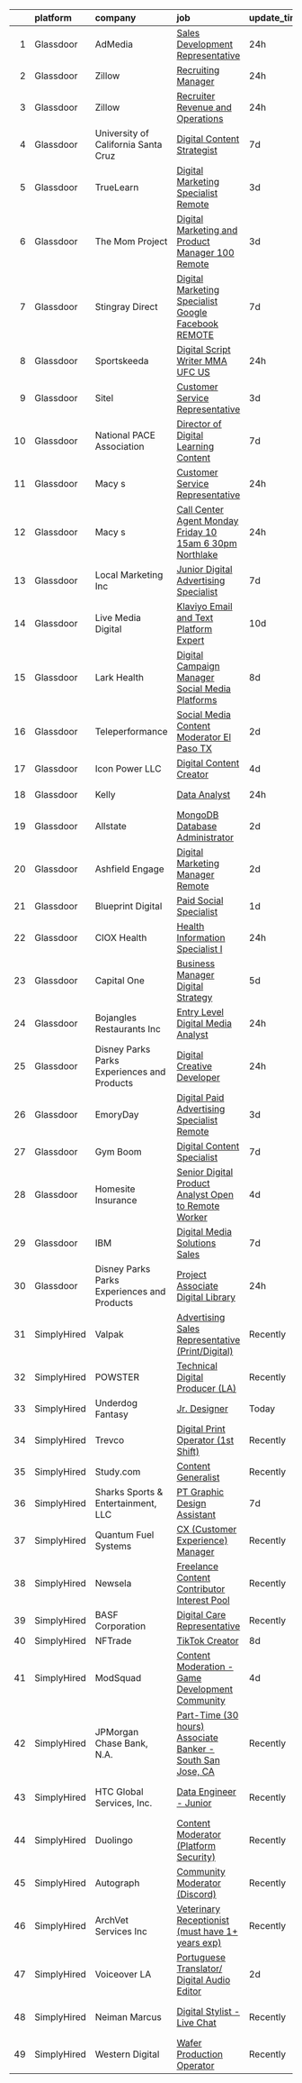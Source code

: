 

|    | platform    | company                                      | job                                                                                                                                                                                                                                                                                                                                                                                                                                                                                                                                                                                                                                                                                                                                                                                                                                                                                                                                                                                                                                                                                                                                                                                                                                                                                                                                                                                                                                                                                                                                                                | update_time   | location                   |
|---:|:------------|:---------------------------------------------|:-------------------------------------------------------------------------------------------------------------------------------------------------------------------------------------------------------------------------------------------------------------------------------------------------------------------------------------------------------------------------------------------------------------------------------------------------------------------------------------------------------------------------------------------------------------------------------------------------------------------------------------------------------------------------------------------------------------------------------------------------------------------------------------------------------------------------------------------------------------------------------------------------------------------------------------------------------------------------------------------------------------------------------------------------------------------------------------------------------------------------------------------------------------------------------------------------------------------------------------------------------------------------------------------------------------------------------------------------------------------------------------------------------------------------------------------------------------------------------------------------------------------------------------------------------------------|:--------------|:---------------------------|
|  1 | Glassdoor   | AdMedia                                      | [Sales Development Representative](https://www.glassdoor.com/partner/jobListing.htm?pos=127&ao=1110586&s=58&guid=000001815186a031af832a75af64928b&src=GD_JOB_AD&t=SR&vt=w&ea=1&cs=1_31a51735&cb=1654930186997&jobListingId=1007931398112&cpc=5EFBB0462F9C6B7A&jrtk=3-0-1g58od83u36il001-1g58od84emfoh800-c4647366e89bf36a--6NYlbfkN0BQCp_0pkD_z_NGA4kvmLWJfNH60sNV6_OhP4U0fWvBRxnFJbk8OZ5s5tGRmUls8fHcNiYIR69-8HZr0CwGY-QsQNzKPfc--A1Z1GaXpCFl_choIM94F381b4vMMB9YQJw-BMdeVxknsp2abXXEBfUPIVgFFd5PEowcWrmqb7I4Z2q1n5ey4NHk1TQxXXMOfdZlPXQ0oCtqF8Mwm_3_WsQgp6KHRgzzMqVe0FReTN6M8OsKm402JY2dbrZce3mnSdiv0207xAzR5Fgv5pw-H3DqVmgqnmqeW5XYGv6k_YOyZzEFk-lCXxmrRomZqQHc2J7LcTaRS0vTYOBH9xgXUS0sH4jir4SWxVIEE3hts1YJtZu79M1_ZfItglLvi5S4oO4tgxojL8H5MC8CbqUdi_r_x9VV9MsyPpSIMetwPNLwbE5u3F_kIcIvy5om6bJic4g1UV-o-yG-Xu3JEUUp1UAkt-ZQbHxs1plx6BoREdmedjnCr5_OWcgSOO3XinVTGBDbwqs2LkqOGw%3D%3D)                                                                                                                                                                                                                                                                                                                                                                                                                                                                                                                                                                                                                                                                            | 24h           | Remote                     |
|  2 | Glassdoor   | Zillow                                       | [Recruiting Manager](https://www.glassdoor.com/partner/jobListing.htm?pos=106&ao=1110586&s=58&guid=000001815186a031af832a75af64928b&src=GD_JOB_AD&t=SR&vt=w&cs=1_2f00218e&cb=1654930186995&jobListingId=1007932552451&cpc=ACAF1607C5C1E404&jrtk=3-0-1g58od83u36il001-1g58od84emfoh800-b11a5a22c1d738e2--6NYlbfkN0ANMurRYyPEXg08u6OamUd1Mvhk-zhFSGYIZgoJR86UvQ_x0FKK8TrZZD49G3rLjS_Ms-87mXA6nvTYBlT0TZRgjziBfkEfSwt881MRKIHsJVlCETEcJswWf74iMwL7F3KWHmFxD7nldXoGKdREsibIvVjiVECSqBbNGSXEzx6pqw1-ytFWKpUEQEsz73Ge8_2KPHuL-EmBlZTsHGv48HPQoOMemKXDOIPBelf-bX63FhdRXYvcBJ-J8SS7wQsCBx0iCbozfp2s2tb3Ibt2dmWtQ-IbuXrKakkYUHJyfuQYiCbk4gEmWxmi9nLZHnPyyWFfkf3RTRQwu_UZSj8uL69-v1cfHBvsMsk_yyD_GS_dEdtd1zHsaBd2qBfGxlwtPOQB0mK7XwVp4ToUrK3KJ-KQU7qzN2VFe2CNmDALcb7G6Y4Il1SvLLPt8p2ChxIxyGD1OlkG8ui5GMZqXnJdMDzy4u-__5b5POu6ZBs4lefIrK1_TH65vFabEL0AwF_MlBYl4IhjkgWg_MsGVI40Uobqet-kgfTPEcULzr6cRAH2tdOicGjvpxCl3hL7F7inag6l-ceSpjxAQp96dUfmV_BUKjq0l3yh6VdBo8gqUUWMqbpkOgTBE0oxc7jirNGcK_RgswzQ2eyv15UwIOrsMvZ0IbcCFbuIvF80UnO7ZlahE5F6Qh9G1UoX2mIm5U9ou6rsPV9h0_kL1Yf8x5sycsSp1qhhU04OM9eG7UK4vj8gcOpZ4TUnmxeHvcEy6bsU1jGVbI_wLkO36jMpLqZYtRU7KxaZhPws6p3qrs6jjuRBvuJWeOeG7PfnEnDmLct_ajNvHcfZJQzMPHaAYXy327LHdwIznzrlS1e-QPfPmaHhd-McbIjbdRWRvP-jOLAvXk7CJOilgFlSLg%3D%3D)                                                                                                                                                                                                                                                                                               | 24h           | Remote                     |
|  3 | Glassdoor   | Zillow                                       | [Recruiter  Revenue and Operations](https://www.glassdoor.com/partner/jobListing.htm?pos=111&ao=1110586&s=58&guid=000001815186a031af832a75af64928b&src=GD_JOB_AD&t=SR&vt=w&cs=1_76d1964e&cb=1654930186995&jobListingId=1007932552450&cpc=F41FEAB56D215062&jrtk=3-0-1g58od83u36il001-1g58od84emfoh800-45abf859e44f161a--6NYlbfkN0ANMurRYyPEXg08u6OamUd1Mvhk-zhFSGYIZgoJR86UvYL2v6MoUqae-sD5DnU21vqifuXq_WuEndYloAUq4fLMK_bWR2Ljk3gJMirSM66VgDgy1SQ9EqNz_irzdbUIYZmVRdha_u165LilWBMFQXMkNsIsNVyvg4jvwKr65WcQUGNKrZAy8lzvB8MmjYSQIhk8nSUa2g1CObvbGihb15ehTusfx2HZpbl4pvkh5BH60c4T08VlaHNGXCbOqiFLS06V28WUheG9qMgAW0173MAioN9hnpsOw1Og8zqA-fPb5xKjiAWZyY8o6pXxCf7ZibeRanCRlHWNXNQvkkG57hFDly2RNGvXRNWQiIUG_xHE70ckZG-GncFx19iH6VLy1CgomTS6I1Pm4Vt9cVQGG4kx1R2ydfhhKyMjCrP6bSt9X6twYFTQUAN1yvGfa9a5ulpB_uFOVs3ZUQULQF5DpFxeKGxv_4G9qzJRbqtIVcTNAITb5bxNithqlVmdbvWz8tzDh234WceKTOmE8iOrVQpgshFqWNi0_GRj070EJMjo-Pn3JJ7xl68yrOHyBYeJe-g3VJBPQQIJC2OXmpvOLKF2j2mhVgkcVx7HlCWors8S4_Q9UNFL9ktF5tHsF8Fda1Z2oqyKv5BxSEmfPsnRyky7A-bbfRZ7ZP3qdulcQsyfL9vWgQbk77TenzAvUNHzV_UXGrmJEv3-BADQ0YeuFlsNWxubEMkZQRtCa27mVS1qPy9hm3bvs2xay4I9oPnZULmaFvF3R1lf1aUW6sU9_V1NDlC43Gl5FrZeZ2dXFiFk6OBnh4mTDwGnwrKgUtn9z6Bp3fmZ_2y6fxx5iuwyyVstKRzfOkSOd7EQNsXmFnu_iYvPfa9R7f-APpJG-9YJGv8%3D)                                                                                                                                                                                                                                                                                              | 24h           | Remote                     |
|  4 | Glassdoor   | University of California Santa Cruz          | [Digital Content Strategist](https://www.glassdoor.com/partner/jobListing.htm?pos=101&ao=1110586&s=58&guid=000001815186a031af832a75af64928b&src=GD_JOB_AD&t=SR&vt=w&cs=1_272181b9&cb=1654930186994&jobListingId=1007917295462&cpc=18B9B60E52E5A655&jrtk=3-0-1g58od83u36il001-1g58od84emfoh800-075a96d117d55ebf--6NYlbfkN0CMMrwQCTGqxDMwPsqy_tpyMCXYMRX0KWyeG_5gagirnyyCOli8vl6hj4_OgnEbxqe0zrF8pFC3_4f8jMRYcASx0CK0Yznk32M9GlknXBFJJ8dcogJmm08Xj2BxZiIRmNgLDXCXxTKIyhOXcBcn9T80ZkoB2R16xxr0qi97EjmQQ7t6xM1kFUWnNJUmFVs4rWOz9pGJ_ocUZ1PuWEvheb0eP1i8jbMzzvFEdppseAQQqaMo7OAwsdjqQOx7q9VQwsZ2ma9wQBvUFrzzQBoKWoEdBy28kc00dwecegaunlc3jVPFvy5MD3AUp_oESx_Hr0IG4jY9vjjQknywsWZxW_si_KVDP8QFNVVb7fJcG2uX3y8dx2VwZJx-6JAKfZzzffi6asKKG9EKVSqkP0fl63uBF3ff0tBNSMkGCsHWdUkWEj6usBbXCaUTasmZxOR4Fj2-rvF9iv90SA%3D%3D)                                                                                                                                                                                                                                                                                                                                                                                                                                                                                                                                                                                                                                                                                                                                                       | 7d            | Santa Cruz, CA             |
|  5 | Glassdoor   | TrueLearn                                    | [Digital Marketing Specialist Remote](https://www.glassdoor.com/partner/jobListing.htm?pos=124&ao=1110586&s=58&guid=000001815186a031af832a75af64928b&src=GD_JOB_AD&t=SR&vt=w&ea=1&cs=1_4933f682&cb=1654930186997&jobListingId=1007923020555&cpc=AC285F3A3ECA6BB0&jrtk=3-0-1g58od83u36il001-1g58od84emfoh800-886bbb78b60e71eb--6NYlbfkN0DRykAs5ZKb9lZUXht8fsTi4U1UBPqMJTcGAdgYugqnjwKh32G1f0uurSguBGsCsJZiGTc_x7EB7G4nooBFxmoD38gona81C25xSz4_5h3bRbllV0lIxfUgKOKxhINXxU1bNX_AAjscSH2majn1CnHNMy3siphHKiE-d4oZkprID_LO3Et0HfjJKi-o10sBW1QAVhcJo1Lv0dOraQQlWHLE0vfhZL9A_f1EjZmlf791cJuaIXaO9ew-TGdc5zBrBRQDKKXNvRb36cvLX_N2gbump6l4_e-3SsKmc2v2grYfy_ac4ZpJiksovKW48q6mM-kxm7YzEsHS_m-oenHG_Mr7nFOzzI5F1nnIF2pJ6tWJheRzqlNSIuSvBqqoEMXBOEcPG-G0wPzPYNkySAJ5laOyUO1laiEiizbNufdZvoYWNNjoHclwu4ZsDzNWXLyulXJmZTJxUl3I58AR7b0zgTekra0aLBNlSkxTmXWQTcHtNf9v-k8deehfZCNLvaHPpSiPPezAojD-BCYuQ-dzxWfDwxodXxfK4-A%3D)                                                                                                                                                                                                                                                                                                                                                                                                                                                                                                                                                                                                                                                       | 3d            | Remote                     |
|  6 | Glassdoor   | The Mom Project                              | [Digital Marketing and Product Manager  100  Remote ](https://www.glassdoor.com/partner/jobListing.htm?pos=121&ao=1110586&s=58&guid=000001815186a031af832a75af64928b&src=GD_JOB_AD&t=SR&vt=w&cs=1_53e9c4a7&cb=1654930186996&jobListingId=1007924076269&cpc=217C45A42544DB93&jrtk=3-0-1g58od83u36il001-1g58od84emfoh800-e968128a4ed3c166--6NYlbfkN0BDp_epf89aHDQhKpPegNJQ_ldQpEFZQsM9OcONMGxWx6pU56EKHF58QjVdAUvn2gWzb7WT_VdhIniLWUErrzSffkwbkX38nK96CE-_18y32QCKsFTbEQ8gY_WP7RAT2mk8cyUbA3d_FSSp1LUQnsc2jczUGdeitK7WgN5seixNmeE_7ExxMAOtbSRVuBf73EEB0ZVKZohp9AHqbwjYFrJqJgaoVulPfnaBzUfYwJ5VjfuJjfu8-7svr8lhPKc-SLhnaqDMi9WbFs7O5jKz82y4mM13Y2gZk6F8vPi7oW_OwZpj4Mrm6rH1Zno7qwpppiBoxsdn6twpONbgGDAHmptOFMZLimoQq1Lg_2HhOY32aOQw6oQPfzeK9U0amDl74E0Oxb9PsBH2PmdTd94B8x6Z3B-d9a4_iDx4c4oUzsSAYJvK-OM-Yt1lGWuE5CMBfV2hOj4ikKg7uSuY8CUzZCfqo-8aAfQVR0vnLSsCbk2NBc9W8qej-m7AUxzntVbcow1oT0cHNqHj3cjXaG4amQxf612lJ4CHasEKK-yWules5JVxO3ZWKa54MJmjKf2CXwUMY9U12fo-QQ%3D%3D)                                                                                                                                                                                                                                                                                                                                                                                                                                                                                                                                                                                              | 3d            | Remote                     |
|  7 | Glassdoor   | Stingray Direct                              | [Digital Marketing Specialist   Google   Facebook   REMOTE](https://www.glassdoor.com/partner/jobListing.htm?pos=130&ao=1110586&s=58&guid=000001815186a031af832a75af64928b&src=GD_JOB_AD&t=SR&vt=w&ea=1&cs=1_729faf37&cb=1654930186998&jobListingId=1007916437444&cpc=F4EED0218A761C36&jrtk=3-0-1g58od83u36il001-1g58od84emfoh800-6e45a98563e9865e--6NYlbfkN0BhFJ8ddqZb8WQY2A-LeqcjzbfYC2yoFcx2RKsEMgWd6jGlCMHeR7ko4EXxZN7KQY6IeDsZ5i9OLdSlFmWL2pPdmC8UYXPahanux8hyRQpETUJQRh1QdzETWUb2xGVmF4jX-3SYfILG6ElZlpMSa0msGrXcfY1jaI7Xa6TVx_TDecmwGMZxdvRyzFwY2Uy_MU4WpzzW2b57r2zOjcnhUhl0b6-tJzYM5ktuGkvfUo0mzXHZXrAgcA1cCjlag1ZcjfY_JqmrXOZI98-tWPk8qZyeMF9HhVxPluMV3w1B9F39DBdIp_vdrUrtS6hgfx4NMH0a4bCYljDAfaFkbyGTEDC31VxapayQkUq4Q6BKbg6c5czzqUD6nmvFN2k7BTjMbko8WsHEJLNuotx2dT9quNZgwBwMGZJpoZ9KHJgxP0O_opzgJEau2v-q5nxgpF6NvxGxevmYT6RSKpuMbApc83OaJ0LYAxJLPoEbZrxcmS2cSYUTOdIHwsN1zV34ln8toTgk6H_PrW2g7KiIZ7o7RK2sTWD8WuF3W3FpFohHthrpmA%3D%3D)                                                                                                                                                                                                                                                                                                                                                                                                                                                                                                                                                                                                                   | 7d            | California                 |
|  8 | Glassdoor   | Sportskeeda                                  | [Digital Script Writer   MMA UFC   US](https://www.glassdoor.com/partner/jobListing.htm?pos=116&ao=1110586&s=58&guid=000001815186a031af832a75af64928b&src=GD_JOB_AD&t=SR&vt=w&ea=1&cs=1_3c6edcf4&cb=1654930186996&jobListingId=1007930894029&cpc=1CBFC3E34E2A31FF&jrtk=3-0-1g58od83u36il001-1g58od84emfoh800-ea1cc6972a12fc61--6NYlbfkN0Ckb3CtcCmFUdj4bJmzMKM4geGe03-bnwVassdc-M-8_AFR0ajuQ_etIGR1y0UvhrZkrfj9QmbIAlEy0jv4NuaogxXMhESPz1TO_yalk5o2alGWZt9pIjrExiyI6hO7sgyi7acfwncRFJan5hcK1LYLoHvex5Q1Y_LwQJWQa18v3f9cHCRbLPFKherGWb23DZxUo8upllHWonv6d0QYbnIWF8aOUU7bEBq4Ksi_szxOtehqMoj_A8-Ia-DNRvwi9EEQzb7qv0CWX4I5ljHoCDCH0cBt9fe4OMcEr1NkK6YgyXp4VIewoaBum94Va2AQ4admOvdytDboLyZFq9I_v4nRTOkdkTWNY04Xs3JOkYGd1z8zsxhJFcbMbC-8Kak3VR6gisb_Ixt98iw4D9McoaVzZ6nmxGuR8E7RMwNDtNFLfwX0ViiU0POlsXdAd0BafmmBRqOI664dweNUSpj2WuwiXgb_lextINP77ikbHu1GXAelj7FD8zaIfSLO0Ugas5WRc4b1ute8AQ%3D%3D)                                                                                                                                                                                                                                                                                                                                                                                                                                                                                                                                                                                                                                                                        | 24h           | Remote                     |
|  9 | Glassdoor   | Sitel                                        | [Customer Service Representative](https://www.glassdoor.com/partner/jobListing.htm?pos=107&ao=1110586&s=58&guid=000001815186a031af832a75af64928b&src=GD_JOB_AD&t=SR&vt=w&cs=1_d761b057&cb=1654930186995&jobListingId=1007923404343&cpc=3BA4CE39D5B5DEF5&jrtk=3-0-1g58od83u36il001-1g58od84emfoh800-32fe2d651763fd99--6NYlbfkN0CBtZxUpP1QTOYFeIJnsNrvL2IvFQoGtsAuEWSa46ujWVuS4m7EkjU5ZZ5i67e7zzWspVzDbrwPtSXOQLFlCGBNCFfkak1sM196VjgWo76NvJHv7o4GLeKr-rOA_9Jz91gfEMKe5SFvrvlM5l0d87JtXgIJilXxK1ZAbHtSHCG5ewI2T3V83oOxhn53bblvAFrdX2JgiednBEIu6_lXbvH2Wwv1A8LWISqGXeVE5ZUIz041XTP1qRzMzOjhV434TzbRghCHAl8uBQIPm7m_dT6GL6xvhDhU9xmXRgbcAPAC14u2jxenWCxWJfnOy2oUt0DmtsjWdzyJlNxzYrvx3hoP8vfSEQfIVWYifWnK1g8OPxSJWVn5ky6MUva25iwzgJ3TT7JlJGQfmlFZngE8huNDcS5zGFljD4o6hSzWXjdPTbLmzu7Us4NaSwP4Y4ygb_GpgCI4EnXTdA_43NfwKg9IX15IlduHyjFu5uq4v1LX8u9b_kFrrXI-9lRCHuJhDX8%3D)                                                                                                                                                                                                                                                                                                                                                                                                                                                                                                                                                                                                                                                                                                | 3d            | Hephzibah, GA              |
| 10 | Glassdoor   | National PACE Association                    | [Director of Digital Learning Content](https://www.glassdoor.com/partner/jobListing.htm?pos=110&ao=1110586&s=58&guid=000001815186a031af832a75af64928b&src=GD_JOB_AD&t=SR&vt=w&ea=1&cs=1_01dc63bc&cb=1654930186996&jobListingId=1007916806262&cpc=42BEC95245890617&jrtk=3-0-1g58od83u36il001-1g58od84emfoh800-bf2ede79dfecc23b--6NYlbfkN0CmAKDpbBbVKRzplB0uvDj-zmpq8BLbQlUAX9pqlK72uTZWTRfKD97NF-X6uDwnAd_dOXo_op12aD0en_c4WkcMSlrwaMOuT9l4yEwAgh2H5FlX8aXl9WpTPDfnIjxWibEZrN1rQbIj5hdZxTNcpQiP49sTTD7gjeJuDZHO2ZtrWOgV5LNu5W_zvpK9Cm9H_WHhEoKstpm-CZeSO5f3jVwEOUKrcpcMzRxUPuSJciGVw1qrGTSLU6d6jkLqE8MVIMnIurQKaACnCR8WQbN4n9Xj2eUaE8hw7qtMFkK1Pc6FPTACZSNIuvq51BnWenHyFdXAZun6aigengANUcd8VipM6JLGuf1fgjClaD42q-yXUAkHNT2pQXjEldjQAkTOvRx8bobm_UbsfsDcM1MUg7TJULVf-A55cJ0jDNGCv3XfK2kRhTKAP7ygmRIuB1hOnDZXo8W0tB1EiJAORHxKB7z4xqpKPU1zSf35HnFjjBREtDmn_Je2k_U6_Umx8DFZOYtpnl-CkWgbZw%3D%3D)                                                                                                                                                                                                                                                                                                                                                                                                                                                                                                                                                                                                                                                                        | 7d            | Remote                     |
| 11 | Glassdoor   | Macy s                                       | [Customer Service Representative](https://www.glassdoor.com/partner/jobListing.htm?pos=129&ao=1110586&s=58&guid=000001815186a031af832a75af64928b&src=GD_JOB_AD&t=SR&vt=w&cs=1_7b4460bc&cb=1654930186997&jobListingId=1007932646795&cpc=F41FEAB56D215062&jrtk=3-0-1g58od83u36il001-1g58od84emfoh800-f63fe3d3c89f8e63--6NYlbfkN0DjHvLHG-fYDKeElzGabtytFldtxc-EIiSdXvIQjqX9HIzUG8IcG8J2XBf8CGtTQzhfqQdLOdMXnakQJydQUfASdMyslycoYWy-3uFdZv3Tx8M1ZnPzME5DFP1mVVomUDwNCjA1Qz7xWfQBa96HyuQmR84PQewnTcjPYCkbT3DawkH_jeWfaeQfm2FFK363tsE1vJAw9lD8DfgixGd-p25uN1TG-4Gt16qn_2Sr9Gi9L2EefRcE_SspeevC1BPFqO8FgZ77CIPdrBhlX0PLB78VXCnTwcobwZoWGgvFEAAAeJFEZ41IS0vNYcugjldO-1scEFMyPkmwPqMBMuAvyVZqt3TsJgHndwRNm6OtqMQnPnw2b4WszAs6ud_jPLLhmJbYSsWJqEWOuGHyAj9k9rItAcsBITSz18YOqr3lsB_tadAnXdvWXtNbzc4cm9yEfjKbuWozMMRxYceEabtzxoN-ynr1nHXXwVKUvPyqQ2rfg4ba2Blg7b5owgyDgyWPhkQel3C4q8ot_fpIoq7Z60gGRMacAAtpgXihhC0H_CjWV-7cENBvkinxgxCpYJ8CQU0NOoKSTfoEu8gdr5ybQbh4TsTZ5ZgI81vF_nnfVuZn8KCgyvNBnhJb6a62icFFAvL8eh2VWXRRuwUQj5pt2Vw3beVQHP054TRG1fuVQ6d1jaBXaG7reaOsk7V5VRr5UGQoh011atRNm0xNdOlT3wMzLACXM_6f_2ePIO63h8RA98UrOanmIO8-Zezu_nNuljP2CVNIpSwqeBfIunIg7ncfkeRhDiP468OHHp5xbZhsw9SLAZbJQ4qGlk86wW0k_FMWiXRNoF6bpIfl9yeT5eqqTok5Dg8itfzDd6l3e3TcPFj-X1_ahScnzk6HHjXqo2kkIKk7C5RxqFxZOmdIpPXkBfPBHKjqR3DPTxE12vDK6yaKVTOSxzx_D-nxusdfN8gMDSzwuJ5f9eWd8imxnbXafJR40FKujBD5kJWU8YinheAofZ13Vlm4vmY3ZoRSUnlR2nCj8muDO2JuYujVZvuZgy93uU-3PFD6XYWIft6WYw%3D%3D)                                                                                                                  | 24h           | Atlanta, GA                |
| 12 | Glassdoor   | Macy s                                       | [Call Center Agent   Monday   Friday  10 15am   6 30pm   Northlake](https://www.glassdoor.com/partner/jobListing.htm?pos=128&ao=1110586&s=58&guid=000001815186a031af832a75af64928b&src=GD_JOB_AD&t=SR&vt=w&cs=1_a04c023c&cb=1654930186997&jobListingId=1007930906774&cpc=F41FEAB56D215062&jrtk=3-0-1g58od83u36il001-1g58od84emfoh800-0cd06322d5237405--6NYlbfkN0DjHvLHG-fYDKeElzGabtytFldtxc-EIiSdXvIQjqX9HIzUG8IcG8J2XBf8CGtTQzigsVLouaJEhk1chz9acrQWKqYta8C2-F_sUGsRAz06zKl3UGG3Uocde9fH8L_BIe9F3azpX5RU4IJFdTxIqFpTFWSVpaPsL-jNLdrJsH4RSVG59Fb0hF8lrmk__Ga7ph-QkQy2IUCNvw-iTlUSFlUWeSk5uy-qT-QgFcdXVxblh8eu9V3ZR9i4uL-sfy0BnzMSU285aIO4Wtt3DzWhzuDsSXYxKPQgnMD2FR_wCKSgUPpewALaJG5QZMB9RHLgQXjJkMUdyyuk5c9E72hjf6MeqP2Iy8G8zy4xnvGAEzzI5YBKvMjkbkyCXydCxPG73gVLYEysewLYKDY8GMCGofmeocpukzzsFx_QnTke4EF6gLBpKa0x9IhImkVRJ5b4PwywTxnzoYb4NSprtImFhe3iXSFE66Owq94mwGNzy5pFCCIqAjgLSoczkrzJiPFc5dxE-vrzA6O86-lPR8kgNanOeYFY7UJqz9wZASaUzsulCZGKPYf4QQLtp7XXPS-_CzlbmD6ScNKksKYVvwkgn1OMccztBL6YVfBIyyegDSdx4yb1yuM7rDwXRwB-q6xEf4d-3ZxKwV_3yUCkvRYFRX6HSojstcm75ks_7sF0N8qbtbrsqHiWVtcYHC6Hb5GfcOXOsan_8qIeD88tbc2Wtd7T6cv15drvAi_zXAId5SlNPSpT_n1swbfSur3gq_APEQXTI08i5086SbzjbYthSnVFx3RsklGCfh_-gPmj3FEtJZZLQn44wFTJFCLfiMU5klTHpGnwXj7BZpHUPHkd52enMHHzOeev6LWBiyB-eJhDzjLGhDo-4mtIzklAyFZ-Y5bTg_J3twVbXX1S8rXqVHjwzwp8NaonToG0f2jUuXEDWz1IimXBIJ8uIZI5Jr0Rurb1U0oIGnhiWi_aJfQiCglFfeVpk34jizsMrtDp41y8MJxNdYE-WUqEZfQK-HAJb0IlD4b5hGjFdQ%3D%3D)                                                                                                                | 24h           | Atlanta, GA                |
| 13 | Glassdoor   | Local Marketing Inc                          | [Junior Digital Advertising Specialist](https://www.glassdoor.com/partner/jobListing.htm?pos=117&ao=1110586&s=58&guid=000001815186a031af832a75af64928b&src=GD_JOB_AD&t=SR&vt=w&ea=1&cs=1_b6abf60d&cb=1654930186996&jobListingId=1007916720752&cpc=654405A9B1E0A9F5&jrtk=3-0-1g58od83u36il001-1g58od84emfoh800-a4b19dac3a846149--6NYlbfkN0CzmkxONe8j-yzr5BYuDjTG-MufwVApq4WSV9L6a0-OdY_oAMhkEJcf3EynQaWB1rgsIIXwJ7aa5b_LM_8JFTN5xDEdVBzpEn2k4nTgfxkEIqhRsGBrq9Aofs__r0TfV-lAxyeUfa-XpAIDz2DtNNt5yxgkI1ueAtvWidXXDIynmHmWvkPohFwoMF60Lv8xXzoV5ri9dnsWWfCqPox12J89CsN6Ub4ha-aWNKthvNCptm8NAvxX04AcT9kLXWCYAAqLDKu_2c5DXOe_nRVxvmzCD9AH3_fNUr7SMGZrfDE5BTqIDtPgiDb6sG_BC75eGDXiusGOXiEvExAhthHZm3kLA43Y-EMs2l-kaemrFMe2do_n_HMkYCJQmfV5nzA6oC0peL6tRFlWgtKfmGutgbq7Yflr7cRcMjHUv_j2co5UE92K-ptTfAThkl9qqI7nuxAYgZvj5IkMJTPd4-4ngI6pj_C5D1jIrozFr5p-c4-yRp3iA1TcBio4wFRRAdM45POlBImv36iNCQ%3D%3D)                                                                                                                                                                                                                                                                                                                                                                                                                                                                                                                                                                                                                                                                       | 7d            | Remote                     |
| 14 | Glassdoor   | Live Media Digital                           | [Klaviyo Email and Text Platform Expert](https://www.glassdoor.com/partner/jobListing.htm?pos=119&ao=1110586&s=58&guid=000001815186a031af832a75af64928b&src=GD_JOB_AD&t=SR&vt=w&ea=1&cs=1_80f8e041&cb=1654930186997&jobListingId=1007905273568&cpc=3DB599BF2F4828F0&jrtk=3-0-1g58od83u36il001-1g58od84emfoh800-ae8ad084977edd4a--6NYlbfkN0DWBQaY2zwAgLYjaHT7Fkd6i5PkXdnv4VQtX_K4EGjieNAi7hF5eXFClefUIk4sLcqZhMkg0gkgeLOHWVqxF11QzDrvKwzS56As2KYy_sCgKTj7OwB7obsZpsY4UrQ6B6W7u09d54JwKn4MEWfMeAjPE8c7beYuWLfTxGojTFpwzedircoc938xLr2GGDob2AUIaBVi4ZIV74kjFLJTiUPFvnmkqFjOj3Wd-XTDy_BUKUsinkQnJx3TJeytaRUyLk6C95D2URvCh4oQKJjcZz1TojV9tmq7iA8xgcY5ntuxwntHa5FiAqRJOKyWUaHejbGpGJn2RqrWqIbm_TA4Pao57px8gcq1F-vG89Q61taMG9OBkpP9fMu8UU97zIUMn-ugbw1RfJqIUYJuHDvmyl_i0WTbMQUeqKn7dYTfbWFz67kQ0HFKhzRHFheDV90QBrIAZoT1bOKd9_dRLTd8T1hCIT1NlCwe5VBMGHLOjgWciABIrmLqGwlCDWxHIoequPdl5luCv9mduXrp9KIfbkMS)                                                                                                                                                                                                                                                                                                                                                                                                                                                                                                                                                                                                                                                                  | 10d           | Remote                     |
| 15 | Glassdoor   | Lark Health                                  | [Digital Campaign Manager  Social Media Platforms](https://www.glassdoor.com/partner/jobListing.htm?pos=108&ao=1110586&s=58&guid=000001815186a031af832a75af64928b&src=GD_JOB_AD&t=SR&vt=w&ea=1&cs=1_959480bc&cb=1654930186995&jobListingId=1007915079045&cpc=B076152010A3B66C&jrtk=3-0-1g58od83u36il001-1g58od84emfoh800-b07692dd376df051--6NYlbfkN0BiaPbRicbIvk_wQNYQAiEIYBF8qRYaKffsmrJB_M9P1Fy1gJ25aVdAvUz7kT0dQ3RE04-6qvXDAEpQ_hDHCFOuWf-zG6XzIe-WsTSuDKRnH0NBQoMScoE8fajRe-dz_sLXIoXh0jbj2yeca9SCTB28nlGzmFAHP2x7vMTcJGnj-HfqkBI4RStAg4JVGxj6ixFSneAqLsvOs17DUL0h9AERUklo8TBzLl3x1RtgcC-pKi7Qxg5WOFNHLgLqMuEmkwUlFdO_isoQmLrTy1QwQuZG5XzPcTTw4gNZ5lKyyxlCpPoCjbr2Uk784g_4cMspb-IWImKIpRAsooPAMLa9kXCQMJpJfOTQMhflZrUBXRrg8gciEvCbQ0MX7kzRtd-K7wCgzVx5IPGEdKSIL_aGsQ3gZRpXVsa2BdjSZIVUMhjRo_Zuy4JPqtUrMk_kDMOX_HwCmLvNsOjTM7yW31QezlfXKi92AfxClwzLwuDi1aTvGcF_N-TaPMXSmUhSMOzovjbt55HqfeUgBOMrIjU84XvbClsJD4NOYMV_hPLE8wOrQyRcFqYDs5OGlrkUtYG8d2gkySWcqetELU9MFrd5UpoIJCUCNaA7eQIHVShwW9jkmpGeVl0b41aEM6tNfLcKPlUbFoc32GBmF_6OX3c6sveVL_rA-lfffd6Xvji9ItUNMKIENHcqoiC0t3dtOOmoZSz0EbnlKHDOTqAPZPC3qr7ZAvZm6Grpn7IBRX1Dj1omFdqI-t6UyN7GfRmBChbOYNgUVWqLCI1dyDm4-HNeYy4C4OdMRlPiTTzQI3XZhjPopY2nmS8HVRWciiIkByvrn4lMpw0mKud6nuXsGc0JjK2xtct0I2VHzj8X_BgvzHy7Wn_SWWhAuAjCXvcqMJzGd2fFQtz9lr-n5TE9PspgPA6N0laywLt7WVAOkZ3f28EGcvorwz-aE4T646gD-3CKliQFMJfn5MCI0_LcCT8fDLYt_TMPUkx7kq1Gq3B0eVjCyaJW4Aun3ZUCvUuGh8OmAEg%3D)                                                                                                                                          | 8d            | Remote                     |
| 16 | Glassdoor   | Teleperformance                              | [Social Media Content Moderator  El Paso  TX](https://www.glassdoor.com/partner/jobListing.htm?pos=125&ao=1110586&s=58&guid=000001815186a031af832a75af64928b&src=GD_JOB_AD&t=SR&vt=w&cs=1_fdff1b63&cb=1654930186997&jobListingId=1007926113016&cpc=F41FEAB56D215062&jrtk=3-0-1g58od83u36il001-1g58od84emfoh800-fff7a7e4d4b16618--6NYlbfkN0B6WvEhlXVvoeINVu-ouHjaAZXC5eOJkXMvb3uV-8LI_9I1LjpwRjTqvN-0qqrhF4q43eVWjjlCQ-A1IEY5BcSWg2fgUObsDxWhB_RUbJ-IkYJDNzEH48KNZ5Jp_SxVqKAsG_eY7sKxTCIYwW_IGO-5UxM83pQ6riMdGMdTK06py34NxdqmECQwJ5D_nGOwpuIz3VYKidN4VfGm23LBzOU5RywDmHdnTeOMJ7zFKhra7vkseMI0Uxy-bp5tQ-Yv_aTKlaV15cCcYFHx3NXFt_LMnwxI3jTGoXW_gUw2rOhAvVU4AIiWX2nYzUZXOqOH0r2gHUPHO_L-E1Dnwhy6Wo5CjxaODRn9Yi7yQh3ULTaZKRw3MbqDwbmddHxrlEg0hVP0jRhhz3ddTCEfHUWTzO6w_3FDH-vDeAg3Xo1xR705Qmum7QmOWOG9U3zkB5YCekhJ48qMDD0oljv8-mEGYk9CX2XW-xd0DbHTlbT9QNsoxWDp9q67rG1CaYUdsb3GIwet8hq9qcsTxOw9hWDePnzZzfqsYtVFivWkd37dtk_L1w%3D%3D)                                                                                                                                                                                                                                                                                                                                                                                                                                                                                                                                                                                                                                      | 2d            | El Paso, TX                |
| 17 | Glassdoor   | Icon Power  LLC                              | [Digital Content Creator](https://www.glassdoor.com/partner/jobListing.htm?pos=120&ao=1110586&s=58&guid=000001815186a031af832a75af64928b&src=GD_JOB_AD&t=SR&vt=w&ea=1&cs=1_fe32d95f&cb=1654930186997&jobListingId=1007921897222&cpc=0C139D4CAD5A6DB2&jrtk=3-0-1g58od83u36il001-1g58od84emfoh800-ea44d2726d24e938--6NYlbfkN0AV1EwlI9QWEPr4JOH_zvQ1ng7RiRTcak_xyOQu2cWbCJN_mnrqw-yjHjGcdbgQijZ7Pw9f_XvmTAK2Cj06ww3a9BXymBt0jRYnrV-TFtNLI8oVpY7gQ2bXVHqScz1GddkPiZLKtW8NVDK_dzbrVzniCBa33dBz3VDeU6TuQGSUTwYwDW9KMQWCNNGoksytIgQLIti84b_RmUaTArAvBA1magcpz7dga5Wv7ZzbmjKp2xv-S22ED017H2Uuy4OUU_-lvnywPjSau-Z0WCPRomGB3oNF-STiggCxn5YtSSfyjuvicrwvM73GJM9DNvduAP1y4999wLFA1UBR8ZMEmIlKPhCIRRQ-HQhEJbG5w-zqny2BxHEPtw7bZR13QUCEGwkRKOicmkeKQxgu4ysEsP64OzbXDZEouPG6aDkuJsvO-QEADIvvtVCBzenGuF9xSK9C0LLmQ-oMP6j633wpnf2U-De0Bem8ocROq7O1aFFNWw03cR3WTYzT0mhPf6ocKkKkuOI7XKelrCprwK7Jl-eMII7M3kCXRWaZbB1X2626yeEJ_OUCFvivoapNW_zhiLs%3D)                                                                                                                                                                                                                                                                                                                                                                                                                                                                                                                                                                                                                                   | 4d            | Tempe, AZ                  |
| 18 | Glassdoor   | Kelly                                        | [Data Analyst](https://www.glassdoor.com/partner/jobListing.htm?pos=118&ao=1110586&s=58&guid=000001815186a031af832a75af64928b&src=GD_JOB_AD&t=SR&vt=w&cs=1_854f12b0&cb=1654930186996&jobListingId=1007932654218&cpc=84DBBAA61F05C438&jrtk=3-0-1g58od83u36il001-1g58od84emfoh800-5fa430f2f47b77d7--6NYlbfkN0D6qFSVCaa8tXn-rJ3OcXif2lPyFmwsE2iZBGE4YLg1gz3DzxANTQL26tb-SQ4b-KB0uHpHTJSCHatMuo0bN4hVpVm2H9eGcpo0_TYoYL_T8jfcsHkSvMljxbj2GoinBtPxgTd90-Vy0zDzmsBVfbS16Z-gVoR11IfronxYFDHStWlH8HgRPS_GSosZRrAw0cDQsmcw02aw-342NAzDszwdmXlybe1eUCLT75KLittLfEtuByk1MH6vnYQi2mHV8gO-K53Q-5O4bik0wJ0hFMOxCCkxI-cp8oModgoCjGdz0R3WjzekvhLNxMI5hb8AAKXaeWx0PS9DpNfE8H1rffiqNdhAZR6YxooQuGTBHPwpfZriAYmB5UbG5_xeUiGgT529QLdgCH2ltGCYv5iajiTLrksC8hs_w8aSXQuoA24U_Gx5cv6us-2U5YM0ihh0NZcAzfOmrgYeC7kr7bfaiiR2scz84oeIeVZGPOt0iPMXorZ5JGMJf9z5DvIqAbNMrwDZ0GUqGpejgXfIqSOxSzuuIb4SH7Fw2hcxDK3qST9iuPOadItR4yzeR1GD-rQ5QBUpuJX8ctWgUSxMre-OcnKs5QZUkermgbrz9cfK4ZmG3RQmLPQzc38t2snyuabkgQNiuPV2xI-Ak8IXDwIv602Uw_GU8RfFgjQ7tzQ3NMJtxgk8sQj9TT3L4zRxMuE3XzbpSHaBWtAaJCh_E6EpVR-Y_KyjfG2sUTU8YuLq-Vg3ZN0lIDjrFlUV-LZx6KDcxsd4NSJuAit9FMFotwse2HwiP10dXVcIzRyyCs_s-EexLykkQvaRevno3MgBhwkcKhVhjTEeoOCVnJxQW_N_uruVZ6KhPlqrqW2PVEkeLUx2xqF86m2fnmm1cC7zdxO_ICLEYZ7Bv-bjPvWrgWqH1V4XmjTWkocYu7LqSxLcdxgxz-rRCwOocusclLLG_ePNykB1lRp2D_T4XzNxcgRGv3MzuNYQpRgSmcDUDqZR_PIZBDMORqmCnZuDJCLNKIw3YEX9qFd2YI_ZaulIzYqxiYXRarXvbxMOW4HQT_9qle9IEdaE1qty04UHo2u2n9lLgJ1VS8EjUFoez-mLFE5LznAzM7RcTxySwa1mlgXDQ0dZND49GTxbgr96aeyqk05SUz2r_v7PgfL9UTCeFijycPwyZOEy2lPNm3k2wOgq7UYqtqNZ4n3lQfji) | 24h           | Bridgewater, NJ            |
| 19 | Glassdoor   | Allstate                                     | [MongoDB Database Administrator](https://www.glassdoor.com/partner/jobListing.htm?pos=114&ao=1110586&s=58&guid=000001815186a031af832a75af64928b&src=GD_JOB_AD&t=SR&vt=w&cs=1_06c8ce6e&cb=1654930186996&jobListingId=1007926067752&cpc=56C4EA4A1A191A49&jrtk=3-0-1g58od83u36il001-1g58od84emfoh800-c2124910500564d6--6NYlbfkN0BLH0BMQoDn-yw6Urt952hBm1JLFZ7WpBxND2cMIOjOqbFVk94wXfJol2fCSe2VsLxzSGw-UADt3aYqiuBWrWNgsBdMbi1YSO8Ygp3OP5qTbHrMIfp2r-N0gKuE9cixoVPMcb92q8kcKqgppvwscUw_BUbnWttFs-CcV57QYlQvTRQO3vIjjo1vGGGrt_swCXIpaF0PE6JRYGslparyExRW3ZET4zzKfh1LjR_e0nuAn39kXg9Q0b-Rv6xZl2pXN13MF-BLmyXqntYbMxpkh6uHlSXZvsO3SPm8Z8maGiDOnmFFKghnmWjzsdbnB92-jbAPHlPI9EYH_cnK4Vh_oiFpAOp5K79sMMey6lZILSyW6GNck42etW2cadHPn6RblEG_GqL5QpF8ZimVC1PTmu8zG_tLDm6xuM5Ovae0R2Aav4AE9aufXq6SgtzJf9xxH_I35vvDPGT6h4STDf1bOUKV8IZnTvzQI4S6XbCTlIF8OyV6JKJjuviKmfKW1zBJLG5wD6t7BM5mPgm5w1OlklQZ2FWo8ua90Lk8-nlDfbDA8A2UUZSKrxR4OcAj8Fixr3r5fmRbtp6Vs2xtRuRutIeRAqLF56Az0EArKHcjmGd-ftEpf8vupeOQ2ZiGiffk7aDvUZ8e4NqtchXLfhvu_hHp6rOmm5npZG7cC7r2_wF-auRhkUnNcHHOL5e2scO9Wrf51jlSsjoLQtNsE9yQoODJVeFEXNDk4nLSDl-jxr7npVkyazP5yrynz2Z9hBzizZH8beCL3JQo9r-dG0BfqGHFza3DozsyHDCAUQSt52ZdL37gFD_1Zsx7jAl1keWbRH8znj6i-hikd5P9w4obBJGHTzBtQLaPxlz4i66lpio6w0hHNeDD_IzH5lmfgJ_xoQ9P3eydHjSwCQWLWPJxHrDFo4kt9YDr_9AEfrEA5zKZIMSpI9wpe_Es7FVjLqOoWl70KDInfb9Blvmh4aA7zWn_DI_DTDwecnjmdhhyYFKUIebK1LCj7M1kpFzzrN634NCEJodzpC2IHonjAQN_tHJOX2S_UdURKCCBuDvre8wYFu3dhTyknrRz7tKPxyKxB1DbGGq_eIsaDXe-OPdQasCRWUhQazKHnnRnZXtQl2Rr01D9xYsDgMQpY0UxTquvjXs%3D)                                 | 2d            | Remote                     |
| 20 | Glassdoor   | Ashfield Engage                              | [Digital Marketing Manager  Remote ](https://www.glassdoor.com/partner/jobListing.htm?pos=126&ao=1110586&s=58&guid=000001815186a031af832a75af64928b&src=GD_JOB_AD&t=SR&vt=w&ea=1&cs=1_8d84cfbe&cb=1654930186997&jobListingId=1007926643042&cpc=F4EED0218A761C36&jrtk=3-0-1g58od83u36il001-1g58od84emfoh800-e1248b763d3bea9e--6NYlbfkN0Cj5q7ci9j2SncqQ1w4XhRvVZPDzgJIf779KjkIt1WaM930OmrWU9pYEF7VvzJtVVoWEQKaokIPVgcmP7qHQML3nVRCQNxawNp5tQGTVieSIL194sXHnfhTYAOC_f-i2rWQdSYYspTgSi7mqfVmYHPIthSkwu-LMe3lKLf8dHGPWMPo8IjwPhH4Ho8oQadHYVp2TAg2cLGhk2iCQXqGopSL_goPJTOJJgsvwoITfqN5Lp771OnnYyqTx7wyDzhxfH_QJWNfb6eelFHBtqs57buVyH1taLL9CtynyjpgykL2pO-hoMWXqjd90PwzN2_fN5TjB-ENFwCEy_KXtVuEoo2GGHANHb4X9HfTEHAvWHJ6iuoglwNPWjwt0DywIz_q-CCx95DipIRigfyJxzSJmRb57lSdHZBZkWYdQDJLgMU5ufr747LsXJ_Pz3ohadEhRcbpS7ZlybOtVKqpSawI9ljGEpVil8I9JWNxoMypSqnnbLPpCDCD-iVHHkydeZ6-kK4%3D)                                                                                                                                                                                                                                                                                                                                                                                                                                                                                                                                                                                                                                                                                        | 2d            | Remote                     |
| 21 | Glassdoor   | Blueprint Digital                            | [Paid Social Specialist](https://www.glassdoor.com/partner/jobListing.htm?pos=122&ao=1110586&s=58&guid=000001815186a031af832a75af64928b&src=GD_JOB_AD&t=SR&vt=w&cs=1_9c83087d&cb=1654930186996&jobListingId=1007929438955&cpc=FAE5E775D180B2FB&jrtk=3-0-1g58od83u36il001-1g58od84emfoh800-c151744c2ee671aa--6NYlbfkN0BBTU8ML8dsRm6OssV1NGjCXqp4DLZDgGxpEr9u2dmHEnz8HpyVbm73Q-YrCPc14-6-Mb0vq-nKvE5tELhYrG9sPKpqqsmATcx0PB3j9VLo8ezuJD5Upo3rIl7zWNCgxMBpBlMbqBGvINLc8d1J3BkTDKDcSpv3mns03AVjzYWLxRyGqjC06sHM9VQjd77H1pqKX1LYIYQn0HXAB3505seWjC34lydAHiJ3W2BdsZlXNDpWhxuDG2SvpCTIeUHxc8BxIJFDyBA77p7g4OQq1tVBjqSTg0pARptU0RfmF9oK4s-oR1cSqJLN8x4WXCAUU44ufrLPMmaROPTVck1rLpLvK7N0pQVUpRqrpLTgGMaYxUGklng2L3uS4VBCd3jAPsXR3W56Rm4mj8jr_ySbxcOEM4BQiaAPfnMei5At7IMrQ_fMvd8ruSQM7E4dprptVZybhv1884NBOtNlW3jrXnyL9KlP3IhE_ux3CwxM1rBVRtLWyZbBqwDyzb-3C11OZVFH40VMsjwxqA%3D%3D)                                                                                                                                                                                                                                                                                                                                                                                                                                                                                                                                                                                                                                                                                           | 1d            | Remote                     |
| 22 | Glassdoor   | CIOX Health                                  | [Health Information Specialist I](https://www.glassdoor.com/partner/jobListing.htm?pos=112&ao=1110586&s=58&guid=000001815186a031af832a75af64928b&src=GD_JOB_AD&t=SR&vt=w&cs=1_60568d43&cb=1654930186995&jobListingId=1007932594751&cpc=F41FEAB56D215062&jrtk=3-0-1g58od83u36il001-1g58od84emfoh800-794241d97448a8df--6NYlbfkN0DmVkbSMMk0SKBlrQ160sntKeTFoLu9cDfRQznIgsntp_qWLZxp7XF70qvPNt07L4sDJcN7S65rUbmc1Qu1ZCNPB1KrtqAzzOkVDbsHeKD6HZDUYQHn8v-0lbq7F_KWEuKmq7HCm0FEFtMKeSxuGysnJxmzgPccC4K3EGfYMUyeTVVJl12VLllb1f3iqE6uyZYfvOdG1Xk-LTidVPNN7MXJGudSr2RIM121lm0tSsutr-NYK_K2eMqOnIrwl1lCT8-XqPWGbk-QpXWRn69IBzc469SizXC21Ct-2CH2XAHqVy_LqqUtlWNLk08jRgUL2YuSKkSB2nObNLHG0neDBEjdrC706imeUJ8bVQsqYZMm-IAtdN458b2Khc2w8e2GA1NJV1cvrI2_yKIcGKC9TZ9c1ncjKEpb7YVE8qbYxthPhCxRwRZ3VeC2w7fEUw7jLaJ-HQ6MmVrcfmiCjniWn9StoX2M34JAKpiHtdAWf8dqXVVTz0WrRiWlsR76qmVUk4MDOjTAEtDQ7kY0_9gOTyX7qRtPTSGfcre0x3eso0j_X1NkSriRtejhIk7Cacj9jwZK5BvsD6-AiNMN1LDiZlISCLPX0qn6YsfgQo7ggGd0oT4qfcPmXiVy6ycncWuMYWXeXtxbbT7wkXQq2XcXBUzSScnkLwzGG3tZJ2Y4O7z5jQJu8T6qfmnXI1rM-rcm5C9WDUnpnch4tJrbnZAwiWjWE4VK3ljPrGAzSsf1JcUjGA%3D%3D)                                                                                                                                                                                                                                                                                                                                                                                                                                                  | 24h           | Remote                     |
| 23 | Glassdoor   | Capital One                                  | [Business Manager   Digital Strategy](https://www.glassdoor.com/partner/jobListing.htm?pos=102&ao=1110586&s=58&guid=000001815186a031af832a75af64928b&src=GD_JOB_AD&t=SR&vt=w&cs=1_ebbd7234&cb=1654930186994&jobListingId=1007919456215&cpc=C5C93DE40C8A001B&jrtk=3-0-1g58od83u36il001-1g58od84emfoh800-cc23a0a65910cd11--6NYlbfkN0C3j_zLGvpMLCdiZ0WC46XqVTA1VMZzOzKXPhAXwYlrNb9EbKZEg8x0wzjxx-xvfPq-kYH0gVWqFVylJw4QYAkpWNryOCPoApanJSU1mb5yTFqXPG4wmO_tx6B9FGDzPVMJCkieUuwjmbDQ_-0MlMLcGzR33UHCcEwGXaUaOwyPqlmy_VMHmph1abT1Osphzt0D6qpUZHTfI8Z__WrS3I6IbIsC0wNQJHa8DCGbqGHRrX41imbzQc2t9brBSzV1At_FAbH-MPP5XnradJ8dGmsT3eHlVns7M7LxJtuSCoW-1t0DTpejJXWY0NXFRkHSMv6x2O3D7oFN_w_Mjn-ZXs_h9gc-UEVjrkmz87fbAKbgLM2rBtmgFwDjN5nO0F_A9LU77E5goHZRhXdiVGFz_gozOj84fEDjfOWefuEwXx1Ba01G1jXo3gwFafiwDe9hKiw%3D)                                                                                                                                                                                                                                                                                                                                                                                                                                                                                                                                                                                                                                                                                                                                                            | 5d            | Vienna, VA                 |
| 24 | Glassdoor   | Bojangles  Restaurants  Inc                  | [Entry Level   Digital Media Analyst](https://www.glassdoor.com/partner/jobListing.htm?pos=109&ao=1110586&s=58&guid=000001815186a031af832a75af64928b&src=GD_JOB_AD&t=SR&vt=w&ea=1&cs=1_6ad10384&cb=1654930186995&jobListingId=1007931621507&cpc=47CFDC01B3F81FAC&jrtk=3-0-1g58od83u36il001-1g58od84emfoh800-72cd6b330e585f0b--6NYlbfkN0CYfPxwlCpdhUQAErO31IkOHoA7HoC2rFkDnF41D4b9ZC75vlebz7wNok6QwunKyuF1FFRzkg61m-tOZkt5i9P9eyGh41zjuam6EQrkLfRiSNh7x41AQAJRXNxDWpoXcr3QpPOazCwCg8-WS_F-v4PJSpAzKiEQxUaZ85AWMdloefqYmPvi-dpIdzn-qD4CtNn2d7e4h55vrQk_ZlFCOzJauHeHpRtKc0CO4gmjaKkPZ7D-PJop63yL3L2nOk132WSIXyBgPtS05IDzbi6_NX5IcFWotM8hmiLifQ8TxZKSvQGLE78SeUfUErLw7-73ifgzHYu0Iohe98AdlAKLUNL2eFpFLM8Hmk2PwCiF9l0GdWfryPKtLebAga4lZWMCO3ph4_M2ZX1HdOa5Wto2YTCuF-z0Nd5mqVj2fe-0T0QB9ZcZ0UjSTx2YjCUf6dtZYq76ymt-0VjgeT-yz79_iUkcbwoD_xN0wqBvZ8Y0wFz3tbe7zpweLrt992kp6dmVS4RE3h_N4uanYzAQGkcf3y4l)                                                                                                                                                                                                                                                                                                                                                                                                                                                                                                                                                                                                                                                                     | 24h           | Charlotte, NC              |
| 25 | Glassdoor   | Disney Parks Parks  Experiences and Products | [Digital Creative Developer](https://www.glassdoor.com/partner/jobListing.htm?pos=123&ao=1110586&s=58&guid=000001815186a031af832a75af64928b&src=GD_JOB_AD&t=SR&vt=w&cs=1_e7a56fbd&cb=1654930186997&jobListingId=1007932655560&cpc=A65DF3A704A48F9B&jrtk=3-0-1g58od83u36il001-1g58od84emfoh800-783024ea7e051243--6NYlbfkN0DAFTyt7pbDCC2JPO79CSdi1dIb81yjczP5qsKcZIxgiRd1qisRd4re16D_VG3-wzXG57puhitRucyRIBUD0yBya8CHE1s6pQj_GDGxmaTgYBedzpOT_UGYA1gTR_3MZFrKtJ0Woaf-aChku5dekbLNL7tE5YByqLFY7amIrCLsLpKG3L2qmdmOCHcVBmBdJulm5tlOnj-IOR_b5I4tM6iP1J38f6KCSllXr5M8WczIfwkcKYJVkyYfqtj9kbGL0xsaSAfFSWK16uMJ458YUOHDVz6xuUjM599aX6iRxt-5-RJ7lv7WuoBjusmAbGwZSlJL6MzMGogaMP8skZPw3w40keTNvFa5x4oRIH3gKpZAKvyPp8jSSX4kVeDS__k4nF7O3u8rkz0hqP6j9y3yQf11yAMB6hh1J4u5IG1f0Scr2GrMwgl35JwtX4VxujJcb9uWu-jGE7qtEQ%3D%3D)                                                                                                                                                                                                                                                                                                                                                                                                                                                                                                                                                                                                                                                                                                                                                       | 24h           | Richmond, VA               |
| 26 | Glassdoor   | EmoryDay                                     | [Digital Paid Advertising Specialist  Remote ](https://www.glassdoor.com/partner/jobListing.htm?pos=103&ao=1110586&s=58&guid=000001815186a031af832a75af64928b&src=GD_JOB_AD&t=SR&vt=w&ea=1&cs=1_8a3eb59b&cb=1654930186994&jobListingId=1007924801255&cpc=71D4EE06E32D485A&jrtk=3-0-1g58od83u36il001-1g58od84emfoh800-4db58b0a4e83cf00--6NYlbfkN0DJbULQnwCCvV8QpiUZHmZ_J2MBb4uvdYuSaDIYubWve9Db7bXMFmOKbX4gvP5Tq6ypA8UCmJYAdRJO9X2YmX2xwBPnAGBGlt0EyAh7ZOsmQZa58-j20JsEC-j4SyI71BgaWZPUKReFtnwiM9dnWw47QIVCfNdloBgPeBZVp8V3fLajIdPCT5u9DBW9RezPBDcR7O9rRmzgddBWka0OXdYGT3QzaignxE8LOXPI9vxp1FDu5jCgJptCS0b4sX9ugnfRsMonjAIxE5ulsYUhJbuZyHOmRHNKWvK8Lm5IQdF9M1JbsYLjizPQccbNX4nOQxKO7MD579Bba-HFBNx3G7ks66Dy87Morst9cDlyjp4f8wQVkOrtcd6FqSYb2y4ERo3rmfqV0_fcw7vdksyIIRkrR21SgZ3stHd6b5tss3YZ0v4y4ESW4ZaeORs4YezIkZqIGmzACy-wjoFtVSmM2MQbdW_zRKBYl6UfHWxiSGIzi5Ur6I9PTrA_SnjUwDHermCfRq7RZVGVDwoKpY9DuxgRRrSusS2iNXFH3T6BO3NssuiU9BsfF7dYMAC4xTNgHuWYi3fPLQvoReKUvkOCPm86Uo0CEoi_qwACXzVfqN0YSLAY4N_-pNTXOJ6D3EHZYkw%3D)                                                                                                                                                                                                                                                                                                                                                                                                                                                                                                                                              | 3d            | New York, NY               |
| 27 | Glassdoor   | Gym Boom                                     | [Digital Content Specialist](https://www.glassdoor.com/partner/jobListing.htm?pos=115&ao=1110586&s=58&guid=000001815186a031af832a75af64928b&src=GD_JOB_AD&t=SR&vt=w&ea=1&cs=1_829cc221&cb=1654930186996&jobListingId=1007916007405&cpc=AC285F3A3ECA6BB0&jrtk=3-0-1g58od83u36il001-1g58od84emfoh800-b730ad67e4610c4d--6NYlbfkN0AoDDpkrGhtzKE0gVp1BlX-LnPD9pSPoLM4cZg7PJyRwXta8g-PD65gtwwxll4D2MuHAFo27I93awlALvy9Y0Mn9HhJvejTWrye-1QKMASfk8GOxbKNyGPZn20x4UqE5clZSz9ts_BJJVK9mq7LLMlk8MttZzhMOPlhYFa7gQ4_ehER4jnC61pV7zBiPeL3HXqFMlV4nYsDbbOUF8M7eJvlUzdtHH-5oZ255h9Uc_3BmTUYqSupSyj5g4dxJ1KKrAQ3ZQ8iZkUQbTIP9uJ_BUYY5zB4j21gKoK0RZtNUN28cXS3uqY7AwgZMDJVBuoFekQZu7CX1bHbrOn50ad-vAZsClYwMf2VCcVLg_S5Pa1cgn5otoQq0HQmgJH5pzkEFz_OSLfcOm9c3jso_8wnZcoqTKwsioxkqZz8Z6No0DqkYZ18xiveY3DJkgFhk4v8WIQNy3-M0Ld_SDffv6PQUsLic3JXu5TywmpFGXYDWI-uZl38YcY_O_RAY8u5iIveCjLivoRXPgz-giygm8ZdwSMv)                                                                                                                                                                                                                                                                                                                                                                                                                                                                                                                                                                                                                                                                              | 7d            | Remote                     |
| 28 | Glassdoor   | Homesite Insurance                           | [Senior Digital Product Analyst  Open to Remote Worker ](https://www.glassdoor.com/partner/jobListing.htm?pos=105&ao=1110586&s=58&guid=000001815186a031af832a75af64928b&src=GD_JOB_AD&t=SR&vt=w&cs=1_9aad2570&cb=1654930186994&jobListingId=1007921564648&cpc=8507CEB59E1C6AFB&jrtk=3-0-1g58od83u36il001-1g58od84emfoh800-82d4393920334577--6NYlbfkN0B4_0cAWFLdWJFCnfZ83J9k0zAsYiOS3g-P-TO-MQuKe6Dcoxn5lJ2xi6mnWVyINmD7ClUUJYh38OZHh9wDzVm0DHL2aWuuR8GSMUaIJHsur5xMJbBsLC4yxQocTDF4az4BYo3koZULV1752iieoTk0hBiKwtw1bOwPNqkpyTiA1QTKkHaUomOs9biEAuWzbEa2j5_GQ5jImvOTsu61KwNzW4eBhBe6tnr7HjnSB8OARGMZECpHe4e6eHsYOfQo_iTCDFdIBbLEqaVSNzQRrzI_XJeJBkoP58IskaXf6EX1ZRXmE5lPpbz4A32EoGmBSHnbnTgnjkBezzXbYuOdFOcho_ATcdnBmD2PLC75GLE_jyMAvBhV7mSFEuqS36igypb0Ddy7fqmSxk9BMXnTcT3oDhZZur2G7zFsilFX6RBZU_YApUiPvfRhS6BFqXDANx43FP9RpO3oU176SR306FtTu6PH0UvnCmxkKbnLuap89hiYKWzM3AEUqBih-_d_57XPM1H0a9aiAAkSflWWJTT5Uj9g40IwF-r4yHddiDcd7w%3D%3D)                                                                                                                                                                                                                                                                                                                                                                                                                                                                                                                                                                                                                           | 4d            | Boston, MA                 |
| 29 | Glassdoor   | IBM                                          | [Digital Media Solutions Sales](https://www.glassdoor.com/partner/jobListing.htm?pos=104&ao=1110586&s=58&guid=000001815186a031af832a75af64928b&src=GD_JOB_AD&t=SR&vt=w&cs=1_3bf55a7e&cb=1654930186994&jobListingId=1007915482273&cpc=009A9C8147DF705D&jrtk=3-0-1g58od83u36il001-1g58od84emfoh800-335eaaff6397238a--6NYlbfkN0ASsx9s5kYVCGTGnmC6Xh9NWSoe0erEY_uce-MxN6cSfhCFF8tPJks6RQ6ru_yf5NKW-OTGIytLG2iIZNWlCsw8gpcYOQxmO6m1zZpne2AczbUV3fe6o7HGKJG6Z47FZ84xisgL0OGv02xBIxagAywutAKNqQ1pFk8DLQIALyYixphDsSUPkTkUWqXeLKtvdI0B3DDXocNWOzA4hOfhWtogEWBinDkF2G2rrQbEfOUw3JUkjzebAG2un4vR1B1x2BoK1nkm2xtH5Kna0ZddZHd4PAUjlO-yszCZgP8UloFMq0FECNJ5IRBk1ait-FPTIhzWebfFY1fpNg13-aMs70pyF9bgb730houOt3P2KTVOJn2yqsJRGlH_ENlIr-xTRLNpwMCRFmCRgzRbgl6fLLftPWFhJ9a5VklO9_JFjaMZ8g8kMh_0xQVeSW2BD-pmk4LeINLMYJowdxukRbCp2EpQGQGmVvLz-kVL8CPUZDTbg1OuwnZcGGZGGkDsUnU6T0HNY5e6VR7q55DxOe_6NS7ZKzGSdGtVH5mEW7Z6LuvcSzkzWgX7FFw7XsS2yJFh8pXugVBOOjZqUgT9ZdfGvHGycqSBs2GKGA3O_gMVwXu34WTRgSwDuHToupRNXN-Pl2cJ732m78ECa8FUD15kd0oW32JebyrxGTuOUAiWRVPJQTbqxuHCpOKElEBE7NJmIUupA3qAQBTuupRO3iaPZGaNS-phePHgwuBHFNk_XiBtlOYDz_hfsQibDfloDT4bUv0B2owQB6cD3EoGNNJQ_0eiGzPShmndRGiVPiYkBcG0txAoWa_F3KmNysWRMd2A02J0rHJnxvmeNEohVIW1ClojHIcUe527mDs9LyLhcSMeRpNiBKq5LP8Aq1DIdRvCzHV7nCw5OeK0inszhAhsGNjUhugxH2EIXr870UpipXTy_PMKjPLTOL4wtndho06GPdCK3UHtEt0Kj_yjNXKj7uwIVdbCr17Zflh_Ve7PRzMC3enl5BnsYb_-l8xjU7FuFVPEONwQ27bjASpZ8njz084ATNCezRxe1Y879oVTvXsCw5i2MgXCSwQIZ9TNVYPONYN39BcxJ1U_UTEaLsHmuOXxpYZoOPVATrfydBfbETEcw7blXbFfQYsF)                                                | 7d            | New York, NY               |
| 30 | Glassdoor   | Disney Parks Parks  Experiences and Products | [Project Associate  Digital Library](https://www.glassdoor.com/partner/jobListing.htm?pos=113&ao=1110586&s=58&guid=000001815186a031af832a75af64928b&src=GD_JOB_AD&t=SR&vt=w&cs=1_7eb70f3d&cb=1654930186995&jobListingId=1007932655834&cpc=FD1C1DA32C38CFA7&jrtk=3-0-1g58od83u36il001-1g58od84emfoh800-66fc2575a948f338--6NYlbfkN0DAFTyt7pbDCC2JPO79CSdi1dIb81yjczP5qsKcZIxgiRd1qisRd4re16D_VG3-wzXG57puhitRuaXLvsm7uG0Mnf3oMbAYpdcwK5vNhtOoMA-Mz7UyxINfhLL6YAMd0VPrP9J-FB7Z-idnG5BCB7f3Dl4jl-O0fsvltA9y7nUiySOBd1ZntpixDDjAMupZgUVEit0eXEJKwYOxcLrWF3874d8TOiUGuKj0MPxk9hEK3FmcktwvW82OjIoC3XNUlG3avxcTVmTaX5SDFuWwQlSpLQLir002kFoNmQ5FYBaYUHulmINfHw5NFhT2fKqsQ3twmRH6E6agpitxSCDHLH7YJoAr3SCDigiiTtuRn9uJnjv6p1SeP_-Vesj8F-3FWVbid6NpyWUl9Ud7y1EMZAGvTjY3n9SoJuJzgPHEInEBSIFOMqhjHDV7rJSK5IegksJpFbOPRdNbgA%3D%3D)                                                                                                                                                                                                                                                                                                                                                                                                                                                                                                                                                                                                                                                                                                                                               | 24h           | Beltsville, MD             |
| 31 | SimplyHired | Valpak                                       | [Advertising Sales Representative (Print/Digital)](https://www.simplyhired.com/job/v2yeHdPKA4D98Hnhe8M3XPBm8xU7RzFQQp-rIGqcVKMzpa8w4t6b_A?q=digital+platform)                                                                                                                                                                                                                                                                                                                                                                                                                                                                                                                                                                                                                                                                                                                                                                                                                                                                                                                                                                                                                                                                                                                                                                                                                                                                                                                                                                                                      | Recently      | San Jose, CA               |
| 32 | SimplyHired | POWSTER                                      | [Technical Digital Producer (LA)](https://www.simplyhired.com/job/X4xGn1E-w8Go_pZWhY3JZog5rr2XiLZqR1aSI2Yqat5VQPt0KMz2nA?q=digital+platform)                                                                                                                                                                                                                                                                                                                                                                                                                                                                                                                                                                                                                                                                                                                                                                                                                                                                                                                                                                                                                                                                                                                                                                                                                                                                                                                                                                                                                       | Recently      | Los Angeles, CA            |
| 33 | SimplyHired | Underdog Fantasy                             | [Jr. Designer](https://www.simplyhired.com/job/3qHITQeYzQr7gevVzC8jYosYFVNgkJcA2FIO2cIXbZhbk0HoVyWGcQ?q=digital+platform)                                                                                                                                                                                                                                                                                                                                                                                                                                                                                                                                                                                                                                                                                                                                                                                                                                                                                                                                                                                                                                                                                                                                                                                                                                                                                                                                                                                                                                          | Today         | Remote                     |
| 34 | SimplyHired | Trevco                                       | [Digital Print Operator (1st Shift)](https://www.simplyhired.com/job/SdJyBnbW3lu07nyUyohvNGep1khZtjziSVl1m-PfR26oA1J_BwmUmA?q=digital+platform)                                                                                                                                                                                                                                                                                                                                                                                                                                                                                                                                                                                                                                                                                                                                                                                                                                                                                                                                                                                                                                                                                                                                                                                                                                                                                                                                                                                                                    | Recently      | West Valley City, UT       |
| 35 | SimplyHired | Study.com                                    | [Content Generalist](https://www.simplyhired.com/job/sOh0U0n1Wl12mnXLKZADtlnUToOqMQOkN6KtayGt3PBYrTNXVm6DZw?q=digital+platform)                                                                                                                                                                                                                                                                                                                                                                                                                                                                                                                                                                                                                                                                                                                                                                                                                                                                                                                                                                                                                                                                                                                                                                                                                                                                                                                                                                                                                                    | Recently      | Mountain View, CA          |
| 36 | SimplyHired | Sharks Sports & Entertainment, LLC           | [PT Graphic Design Assistant](https://www.simplyhired.com/job/utIyJJ9TNB2bVr1KbKN-L2ZnWnJptfyFz_qjcZTudFV5CrCQnvI2mA?q=digital+platform)                                                                                                                                                                                                                                                                                                                                                                                                                                                                                                                                                                                                                                                                                                                                                                                                                                                                                                                                                                                                                                                                                                                                                                                                                                                                                                                                                                                                                           | 7d            | San Jose, CA               |
| 37 | SimplyHired | Quantum Fuel Systems                         | [CX (Customer Experience) Manager](https://www.simplyhired.com/job/6SAyP1oPLEupJlBCkyLac_ewTcckA2U-8QMmbDxfO9XKxOVshflk2w?q=digital+platform)                                                                                                                                                                                                                                                                                                                                                                                                                                                                                                                                                                                                                                                                                                                                                                                                                                                                                                                                                                                                                                                                                                                                                                                                                                                                                                                                                                                                                      | Recently      | Ventura, CA                |
| 38 | SimplyHired | Newsela                                      | [Freelance Content Contributor Interest Pool](https://www.simplyhired.com/job/GuZIx9XPiPg9WbhNQdNHnwWRi0l38PXrF3ytyFrHWlMxUuQgjbypUw?q=digital+platform)                                                                                                                                                                                                                                                                                                                                                                                                                                                                                                                                                                                                                                                                                                                                                                                                                                                                                                                                                                                                                                                                                                                                                                                                                                                                                                                                                                                                           | Recently      | Mountain View, CA          |
| 39 | SimplyHired | BASF Corporation                             | [Digital Care Representative](https://www.simplyhired.com/job/uXD3e94asM93B0dtmMB9kLZzTgm_pS_71oe4SoN7qcdEkvH_N5n7nw?q=digital+platform)                                                                                                                                                                                                                                                                                                                                                                                                                                                                                                                                                                                                                                                                                                                                                                                                                                                                                                                                                                                                                                                                                                                                                                                                                                                                                                                                                                                                                           | Recently      | Remote                     |
| 40 | SimplyHired | NFTrade                                      | [TikTok Creator](https://www.simplyhired.com/job/L8BmpPjjvIM3IS_iyG2UwnPSCVMOx7ROXyr7PtYuobmcUDhziUeUfQ?q=digital+platform)                                                                                                                                                                                                                                                                                                                                                                                                                                                                                                                                                                                                                                                                                                                                                                                                                                                                                                                                                                                                                                                                                                                                                                                                                                                                                                                                                                                                                                        | 8d            | Remote                     |
| 41 | SimplyHired | ModSquad                                     | [Content Moderation - Game Development Community](https://www.simplyhired.com/job/1Dxi140A4WmKEzAzhPyzV18R8qcBLqO13czlyIttVBDaxRaDV50BVA?q=digital+platform)                                                                                                                                                                                                                                                                                                                                                                                                                                                                                                                                                                                                                                                                                                                                                                                                                                                                                                                                                                                                                                                                                                                                                                                                                                                                                                                                                                                                       | 4d            | Remote                     |
| 42 | SimplyHired | JPMorgan Chase Bank, N.A.                    | [Part-Time (30 hours) Associate Banker - South San Jose, CA](https://www.simplyhired.com/job/bsD1A_XTmVIRrcrkkertvBBmd73cZtXc9tY1ycc-6LQzW_7ZpefAEQ?q=digital+platform)                                                                                                                                                                                                                                                                                                                                                                                                                                                                                                                                                                                                                                                                                                                                                                                                                                                                                                                                                                                                                                                                                                                                                                                                                                                                                                                                                                                            | Recently      | San Jose, CA +89 locations |
| 43 | SimplyHired | HTC Global Services, Inc.                    | [Data Engineer - Junior](https://www.simplyhired.com/job/luBri-Ldc_3OWMaAJFvpNi-8PpE0ttGp7GVGi9DAXbiq_raOxhjKlQ?q=digital+platform)                                                                                                                                                                                                                                                                                                                                                                                                                                                                                                                                                                                                                                                                                                                                                                                                                                                                                                                                                                                                                                                                                                                                                                                                                                                                                                                                                                                                                                | Recently      | Grosse Pointe Farms, MI    |
| 44 | SimplyHired | Duolingo                                     | [Content Moderator (Platform Security)](https://www.simplyhired.com/job/IVWkfenPN8jef4oopzzLLRHWe3-l1oBWjn__wSJ384Mo3HTz-_Iw4Q?q=digital+platform)                                                                                                                                                                                                                                                                                                                                                                                                                                                                                                                                                                                                                                                                                                                                                                                                                                                                                                                                                                                                                                                                                                                                                                                                                                                                                                                                                                                                                 | Recently      | Remote                     |
| 45 | SimplyHired | Autograph                                    | [Community Moderator (Discord)](https://www.simplyhired.com/job/HFIyl8tr6pgSW_vBbCAXw1WXAro6GV_QVkdFCWE1yzRD0cBrf8jTBw?q=digital+platform)                                                                                                                                                                                                                                                                                                                                                                                                                                                                                                                                                                                                                                                                                                                                                                                                                                                                                                                                                                                                                                                                                                                                                                                                                                                                                                                                                                                                                         | Recently      | Santa Monica, CA           |
| 46 | SimplyHired | ArchVet Services Inc                         | [Veterinary Receptionist (must have 1+ years exp)](https://www.simplyhired.com/job/jbGNwimpH_INS5rQrK0cr_Xl34_xtUUtMCmRvYloC17uzyqb1vmZ8A?q=digital+platform)                                                                                                                                                                                                                                                                                                                                                                                                                                                                                                                                                                                                                                                                                                                                                                                                                                                                                                                                                                                                                                                                                                                                                                                                                                                                                                                                                                                                      | Recently      | San Jose, CA               |
| 47 | SimplyHired | Voiceover LA                                 | [Portuguese Translator/ Digital Audio Editor](https://www.simplyhired.com/job/z_vU3W7cX3zsMFsaMdfLnAGyKc_aZOTteFNN7IznEZr66e5zwTrH3w?q=digital+platform)                                                                                                                                                                                                                                                                                                                                                                                                                                                                                                                                                                                                                                                                                                                                                                                                                                                                                                                                                                                                                                                                                                                                                                                                                                                                                                                                                                                                           | 2d            | Remote                     |
| 48 | SimplyHired | Neiman Marcus                                | [Digital Stylist - Live Chat](https://www.simplyhired.com/job/CvAFVMCN-TRQZsigpMCF7Ee_TPbgo-YZ-wSTRRjzCONd7kgls9rG_w?q=digital+platform)                                                                                                                                                                                                                                                                                                                                                                                                                                                                                                                                                                                                                                                                                                                                                                                                                                                                                                                                                                                                                                                                                                                                                                                                                                                                                                                                                                                                                           | Recently      | Phoenix, AZ +4 locations   |
| 49 | SimplyHired | Western Digital                              | [Wafer Production Operator](https://www.simplyhired.com/job/w6P6HntPxd-cOsvHy6Yk_WweDadGAvktCNIX9aTm75kz4jtKJxvFTw?q=digital+platform)                                                                                                                                                                                                                                                                                                                                                                                                                                                                                                                                                                                                                                                                                                                                                                                                                                                                                                                                                                                                                                                                                                                                                                                                                                                                                                                                                                                                                             | Recently      | San Jose, CA               |